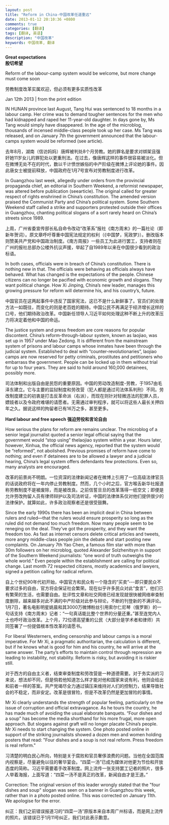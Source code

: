 ```yaml
---
layout: post
title: "Reform in China-中国改革任道重远"
date: 2013-01-12 20:10:36 +0800
comments: true
categories: [翻译]
tags: [翻译, 英语]
description: "中国改革" 
keywords: 中国改革, 翻译
---
```


**Great expectations**  
**殷切希望**

Reform of the labour-camp system would be welcome, but more change must come soon

劳教制度改革实属欢迎，但必须有更多实质性改革

<!--more-->

Jan 12th 2013 | from the print edition 

IN HUNAN province last August, Tang Hui was sentenced to 18 months in a labour camp. Her crime was to demand tougher sentences for the men who had kidnapped and raped her 11-year-old daughter. In days gone by, Ms Tang would simply have disappeared. In the age of the microblog, thousands of incensed middle-class people took up her case. Ms Tang was released, and on January 7th the government announced that the labour-camps system would be reformed (see article). 

去年8月，湖南（信访妈妈）唐辉被判处8个月劳教。她的罪名是要求对绑架且强奸她11岁女儿的罪犯处以更重刑法。在过去，像唐辉这样的事件很容易被淡化。但在微博无处不在的时代，数以千计愤世嫉俗的中产阶级在微博上评论她的事件。因此唐女士被提前释放，中国政府在1月7号宣布对劳教制度进行改革。

In Guangzhou last week, allegedly under orders from the provincial propaganda chief, an editorial in Southern Weekend, a reformist newspaper, was altered before publication (seearticle). The original called for greater respect of rights enshrined in China’s constitution. The amended version praised the Communist Party and China’s political system. Some Southern Weekend staff called a strike and supporters protested outside their offices in Guangzhou, chanting political slogans of a sort rarely heard on China’s streets since 1989. 

上周，广州省委宣传部长私自命令改动“改革系”报社《南方周末》的一篇社论（即新年贺词）。原文章呼吁尊重中国宪法规定的权利（《中国梦，宪政梦》）。删改版本则赞美共产党和中国政治制度。《南方周报》一些员工为此进行罢工，支持者则在广州的报社总部办公楼外抗议声援，举起了自1989年以来在中国很少看到的政治标语。

In both cases, officials were in breach of China’s constitution. There is nothing new in that. The officials were behaving as officials always have behaved. What has changed is the expectations of the people. Chinese citizens can no longer be pacified with economic growth and slogans. They want political change. How Xi Jinping, China’s new leader, manages this growing pressure for reform will determine his, and his country’s, future. 

中国官员在这两起事件中违反了国家宪法，这已不是什么新鲜事了。官员们的处理方法一如既往，而变化的则是老百姓的期待。中国公民不再满足于经济增长这样的口号，他们期待政治改革。中国新任领导人习近平如何处理这种不断上升的改革压力将决定着他和中国的命运。

The justice system and press freedom are core reasons for popular discontent. China’s reform-through-labour system, known as laojiao, was set up in 1957 under Mao Zedong. It is different from the mainstream system of prisons and labour camps whose inmates have been through the judicial system. Established to deal with “counter-revolutionaries”, laojiao camps are now reserved for petty criminals, prostitutes and petitioners who embarrass the government. People can be locked up in them without trial for up to four years. They are said to hold around 160,000 detainees, possibly more. 

司法体制和出版自由是民怨的重要原因。中国的劳动改造制度-劳教，于1957由毛泽东建立。它与主要的监狱制度和劳改营（犯人都是通过司法体系判刑）不同。劳改制度建立的初衷是打击反革命派（右派），而现在则针对轻微违法的犯罪人员，嫖妓者以及令政府难堪的请愿者。无需通过审判程序，就可以将这些人最长关押四年之久。据说这样的拘留者已有16万之多，甚至更多。

**Hard labour and free speech**
**强迫劳役和言论自由**

How serious the plans for reform are remains unclear. The microblog of a senior legal journalist quoted a senior legal official saying that the government would “stop using” thelaojiao system within a year. Hours later, however, Xinhua, the official news agency, reported that the system would be “reformed”, not abolished. Previous promises of reform have come to nothing; and even if detainees are to be allowed a lawyer and a judicial hearing, China’s legal system offers defendants few protections. Even so, many analysts are encouraged. 

改革的前景尚不明朗。一位资深的法律新闻记者在微博上引用了一位高级法律官员的话说政府将在一年内停止劳教制度。然而，几个小时之后，官方喉舌新华社报道称劳教制度不是被废除，而是被改良。之前信誓旦旦的改革落得一纸空文；即便是允许劳改拘留人员有律师辩护以及司法听证，中国的法律体系仅对他们提供很少的法律保护。就算如此，许多政治观察者还是很受鼓舞。

Since the early 1990s there has been an implicit deal in China between rulers and ruled—that the rulers would ensure prosperity so long as the ruled did not demand too much freedom. Now many people seem to be reneging on the deal. They’ve got the prosperity, and they want the freedom too. As fast as internet censors delete critical articles and tweets, more angry middle-class people join the debate and start posting new complaints. On January 7th Yao Chen, a famous film star with more than 30m followers on her microblog, quoted Alexander Solzhenitsyn in support of the Southern Weekend journalists: “one word of truth outweighs the whole world.” Even people within the establishment are calling for political change. Last month 72 respected citizens, mostly academics and lawyers, signed a petition calling for radical reform. 

自上个世纪90年代初开始，中国官方和民众有一个隐含的“买卖”---即只要民众不要求过多的自由，官方将会保证社会繁荣。现在似乎许多民众对此“食言”，他们已有繁荣的生活，也需要自由。批评性文章和社交网络已经发现就很快被网络审查制度删除，越来越多对此不满的中产阶级对此参与辩论，不断的刊登新的不满评论。1月7日，著名电影明星姚晨和其3000万微博粉丝引用索尔仁尼琴（俄罗斯）的一句话支持《南方周末》记者：“一句真话能比整个世界的分量还重。”甚至连党内人士也呼吁政治改革。上个月，72位德高望重的公民（大部分是学术者和律师）共同签署了一份提倡根本性改革的请愿书。

For liberal Westerners, ending censorship and labour camps is a moral imperative. For Mr Xi, a pragmatic authoritarian, the calculation is different, but if he knows what is good for him and his country, he will arrive at the same answer. The party’s efforts to maintain control through repression are leading to instability, not stability. Reform is risky, but avoiding it is riskier still. 

对于西方的自由主义者，结束审查制度和劳改营是一种道德需要。对于务实派的习来说，想法却不同，但是倘若他知道怎么样才能对他和国家来说有利，他则会给出和前者一样的答案。共产党竭尽全力通过镇压来维持对人们的控制力，结果导致社会的不稳定，而非安定。改革是很冒险，但是不改革仍然是更加冒险的事情。

Mr Xi clearly understands the strength of popular feeling, particularly on the issue of corruption and official extravagance. As he tours the country, he has made much of avoiding the usual elaborate banquets. “Four dishes and a soup” has become the media shorthand for his more frugal, more open approach. But slogans against graft will no longer placate China’s people. Mr Xi needs to start changing the system. One photo posted online in support of the striking journalists showed a dozen men and women holding posters that read: "Four dishes and a soup is not real reform. Press freedom is real reform." 

习清楚的明白民心所向，特别是关于腐败和官员奢侈浪费的问题。当他在全国范围内视察是，尽量避免以往的奢华宴会。“四菜一汤”已成为媒体对他更为节俭和开放态度的简称。习近平需要着手改革制度。网上流传一张支持罢工记者的照片，很多人举着海报，上面写道：“四菜一汤不是真正的改革，新闻自由才是王道。”

Correction: The original version of this leader wrongly stated that the "four dishes and soup" slogan was seen on a banner in Guangzhou this week, rather than in a photo posted online. This was corrected on January 11th. We apologise for the error.

纠正：我们之前错误报道习的“四菜一汤”原版本来自本周广州标语，而是网上流传的照片。该错误已于1月11号纠正，我们对此表示歉意。
